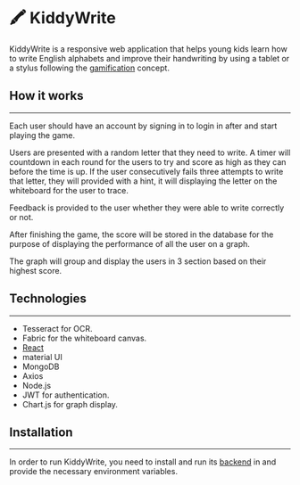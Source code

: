# :crayon: KiddyWrite

KiddyWrite is a responsive web application that helps young kids learn how to write English alphabets and improve their handwriting by using a tablet or a stylus following the [gamification](https://en.wikipedia.org/wiki/Gamification) concept.

## How it works

---

Each user should have an account by signing in to login in after and start playing the game.

Users are presented with a random letter that they need to write. A timer will countdown in each round for the users to try and score as high as they can before the time is up. If the user consecutively fails three attempts to write that letter, they will provided with a hint, it will displaying the letter on the whiteboard for the user to trace.

Feedback is provided to the user whether they were able to write correctly or not.

After finishing the game, the score will be stored in the database for the purpose of displaying the performance of all the user on a graph.

The graph will group and display the users in 3 section based on their highest score.

## Technologies

---

- Tesseract for OCR.
- Fabric for the whiteboard canvas.
- [React](https://reactjs.org/)
- material UI
- MongoDB
- Axios
- Node.js
- JWT for authentication.
- Chart.js for graph display.

## Installation

---

In order to run KiddyWrite, you need to install and run its [backend](http://dev.nodeca.com) in and provide the necessary environment variables.
